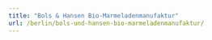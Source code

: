 ```yaml
---
title: "Bols & Hansen Bio-Marmeladenmanufaktur"
url: /berlin/bols-und-hansen-bio-marmeladenmanufaktur/
---
```

